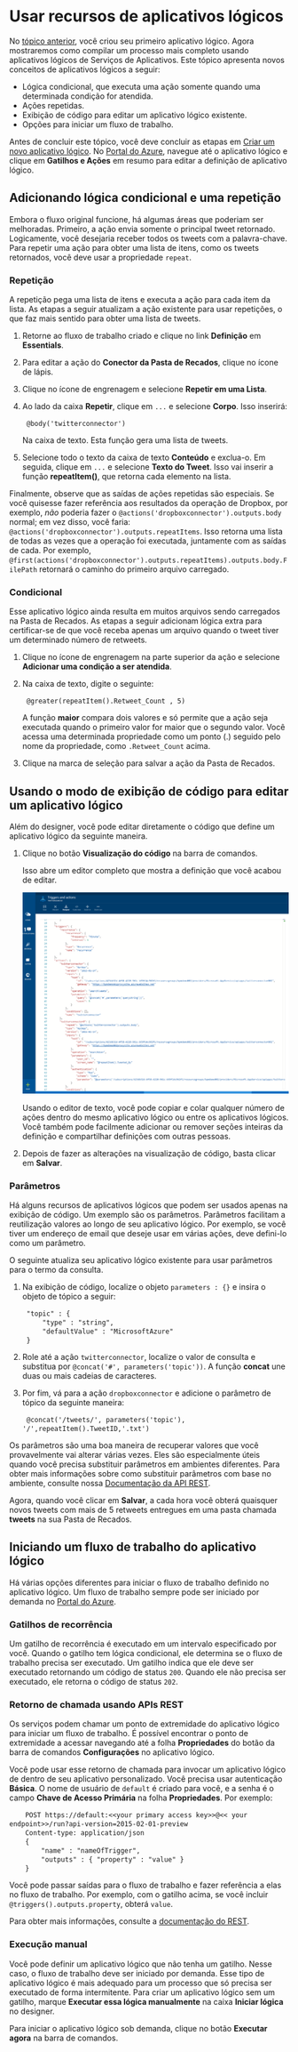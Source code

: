 <properties 
	pageTitle="Usar recursos de aplicativo lógico" 
	description="Saiba como usar os recursos avançados de aplicativos lógicos." 
	authors="stepsic-microsoft-com" 
	manager="dwrede" 
	editor="" 
	services="app-service\logic" 
	documentationCenter=""/>

<tags
	ms.service="app-service-logic"
	ms.workload="integration"
	ms.tgt_pltfrm="na"
	ms.devlang="na"
	ms.topic="article"
	ms.date="03/20/2015"
	ms.author="stepsic"/>
	
# Usar recursos de aplicativos lógicos

No [tópico anterior][Create a new logic app], você criou seu primeiro aplicativo lógico. Agora mostraremos como compilar um processo mais completo usando aplicativos lógicos de Serviços de Aplicativos. Este tópico apresenta novos conceitos de aplicativos lógicos a seguir:

- Lógica condicional, que executa uma ação somente quando uma determinada condição for atendida.
- Ações repetidas.
- Exibição de código para editar um aplicativo lógico existente.
- Opções para iniciar um fluxo de trabalho.

Antes de concluir este tópico, você deve concluir as etapas em [Criar um novo aplicativo lógico]. No [Portal do Azure], navegue até o aplicativo lógico e clique em **Gatilhos e Ações** em resumo para editar a definição de aplicativo lógico.

## Adicionando lógica condicional e uma repetição

Embora o fluxo original funcione, há algumas áreas que poderiam ser melhoradas. Primeiro, a ação envia somente o principal tweet retornado. Logicamente, você desejaria receber todos os tweets com a palavra-chave. Para repetir uma ação para obter uma lista de itens, como os tweets retornados, você deve usar a propriedade `repeat`.

### Repetição
A repetição pega uma lista de itens e executa a ação para cada item da lista. As etapas a seguir atualizam a ação existente para usar repetições, o que faz mais sentido para obter uma lista de tweets.

1. Retorne ao fluxo de trabalho criado e clique no link **Definição** em **Essentials**. 

2. Para editar a ação do **Conector da Pasta de Recados**, clique no ícone de lápis.

3. Clique no ícone de engrenagem e selecione **Repetir em uma Lista**.
 
2. Ao lado da caixa **Repetir**, clique em `...` e selecione **Corpo**. Isso inserirá:

    	@body('twitterconnector')

	Na caixa de texto. Esta função gera uma lista de tweets.

3. Selecione todo o texto da caixa de texto **Conteúdo** e exclua-o. Em seguida, clique em `...` e selecione **Texto do Tweet**. Isso vai inserir a função **repeatItem()**, que retorna cada elemento na lista.

Finalmente, observe que as saídas de ações repetidas são especiais. Se você quisesse fazer referência aos resultados da operação de Dropbox, por exemplo, *não* poderia fazer o `@actions('dropboxconnector').outputs.body` normal; em vez disso, você faria: `@actions('dropboxconnector').outputs.repeatItems`. Isso retorna uma lista de todas as vezes que a operação foi executada, juntamente com as saídas de cada. Por exemplo, `@first(actions('dropboxconnector').outputs.repeatItems).outputs.body.FilePath` retornará o caminho do primeiro arquivo carregado.

### Condicional
Esse aplicativo lógico ainda resulta em muitos arquivos sendo carregados na Pasta de Recados. As etapas a seguir adicionam lógica extra para certificar-se de que você receba apenas um arquivo quando o tweet tiver um determinado número de retweets.

1. Clique no ícone de engrenagem na parte superior da ação e selecione **Adicionar uma condição a ser atendida**.

2. Na caixa de texto, digite o seguinte:

    	@greater(repeatItem().Retweet_Count , 5)
    
	A função **maior** compara dois valores e só permite que a ação seja executada quando o primeiro valor for maior que o segundo valor. Você acessa uma determinada propriedade como um ponto (.) seguido pelo nome da propriedade, como `.Retweet_Count` acima.

3. Clique na marca de seleção para salvar a ação da Pasta de Recados.

## Usando o modo de exibição de código para editar um aplicativo lógico

Além do designer, você pode editar diretamente o código que define um aplicativo lógico da seguinte maneira.

1. Clique no botão **Visualização do código** na barra de comandos. 

	Isso abre um editor completo que mostra a definição que você acabou de editar.

	![Exibição de código](./media/app-service-logic-use-logic-app-features/codeview.png)

    Usando o editor de texto, você pode copiar e colar qualquer número de ações dentro do mesmo aplicativo lógico ou entre os aplicativos lógicos. Você também pode facilmente adicionar ou remover seções inteiras da definição e compartilhar definições com outras pessoas.

2. Depois de fazer as alterações na visualização de código, basta clicar em **Salvar**.

### Parâmetros
Há alguns recursos de aplicativos lógicos que podem ser usados apenas na exibição de código. Um exemplo são os parâmetros. Parâmetros facilitam a reutilização valores ao longo de seu aplicativo lógico. Por exemplo, se você tiver um endereço de email que deseje usar em várias ações, deve defini-lo como um parâmetro.

O seguinte atualiza seu aplicativo lógico existente para usar parâmetros para o termo da consulta.

1. Na exibição de código, localize o objeto `parameters : {}` e insira o objeto de tópico a seguir:

	    "topic" : {
		    "type" : "string",
		    "defaultValue" : "MicrosoftAzure"
	    }
    
2. Role até a ação `twitterconnector`, localize o valor de consulta e substitua por `@concat('#', parameters('topic'))`. A função **concat** une duas ou mais cadeias de caracteres.
 
3. Por fim, vá para a ação `dropboxconnector` e adicione o parâmetro de tópico da seguinte maneira:

    	@concat('/tweets/', parameters('topic'), '/',repeatItem().TweetID,'.txt')

Os parâmetros são uma boa maneira de recuperar valores que você provavelmente vai alterar várias vezes. Eles são especialmente úteis quando você precisa substituir parâmetros em ambientes diferentes. Para obter mais informações sobre como substituir parâmetros com base no ambiente, consulte nossa [Documentação da API REST](http://go.microsoft.com/fwlink/?LinkID=525617&clcid=0x409).

Agora, quando você clicar em **Salvar**, a cada hora você obterá quaisquer novos tweets com mais de 5 retweets entregues em uma pasta chamada **tweets** na sua Pasta de Recados.

## Iniciando um fluxo de trabalho do aplicativo lógico
Há várias opções diferentes para iniciar o fluxo de trabalho definido no aplicativo lógico. Um fluxo de trabalho sempre pode ser iniciado por demanda no [Portal do Azure].

### Gatilhos de recorrência
Um gatilho de recorrência é executado em um intervalo especificado por você. Quando o gatilho tem lógica condicional, ele determina se o fluxo de trabalho precisa ser executado. Um gatilho indica que ele deve ser executado retornando um código de status `200`. Quando ele não precisa ser executado, ele retorna o código de status `202`.

### Retorno de chamada usando APIs REST
Os serviços podem chamar um ponto de extremidade do aplicativo lógico para iniciar um fluxo de trabalho. É possível encontrar o ponto de extremidade a acessar navegando até a folha **Propriedades** do botão da barra de comandos **Configurações** no aplicativo lógico.

Você pode usar esse retorno de chamada para invocar um aplicativo lógico de dentro de seu aplicativo personalizado. Você precisa usar autenticação **Básica**. O nome de usuário de `default` é criado para você, e a senha é o campo **Chave de Acesso Primária** na folha **Propriedades**. Por exemplo:

        POST https://default:<<your primary access key>>@<< your endpoint>>/run?api-version=2015-02-01-preview
        Content-type: application/json
        {
            "name" : "nameOfTrigger",
            "outputs" : { "property" : "value" }
        }

Você pode passar saídas para o fluxo de trabalho e fazer referência a elas no fluxo de trabalho. Por exemplo, com o gatilho acima, se você incluir `@triggers().outputs.property`, obterá `value`.

Para obter mais informações, consulte a [documentação do REST](http://go.microsoft.com/fwlink/?LinkID=525617&clcid=0x409).

### Execução manual
Você pode definir um aplicativo lógico que não tenha um gatilho. Nesse caso, o fluxo de trabalho deve ser iniciado por demanda. Esse tipo de aplicativo lógico é mais adequado para um processo que só precisa ser executado de forma intermitente. Para criar um aplicativo lógico sem um gatilho, marque **Executar essa lógica manualmente** na caixa **Iniciar lógica** no designer.

Para iniciar o aplicativo lógico sob demanda, clique no botão **Executar agora** na barra de comandos.

<!-- Shared links -->
[Create a new logic app]: app-service-logic-create-a-logic-app.md
[Criar um novo aplicativo lógico]: app-service-logic-create-a-logic-app.md
[Portal do Azure]: https://portal.azure.com
<!--HONumber=54-->